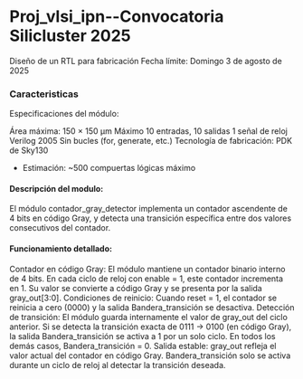 # Proj_vlsi_ipn--Convocatoria Silicluster 2025
Diseño de un RTL para fabricación
Fecha límite: Domingo 3 de agosto de 2025
### Caracteristicas
Especificaciones del módulo:

Área máxima: 150 × 150 µm
Máximo 10 entradas, 10 salidas
1 señal de reloj
Verilog 2005
Sin bucles (for, generate, etc.)
Tecnología de fabricación: PDK de Sky130
- Estimación: ~500 compuertas lógicas máximo

#### Descripción del modulo:

El módulo contador_gray_detector implementa un contador ascendente de 4 bits en código Gray, y detecta una transición específica entre dos valores consecutivos del contador. 

#### Funcionamiento detallado:
Contador en código Gray:
El módulo mantiene un contador binario interno de 4 bits.
En cada ciclo de reloj con enable = 1, este contador incrementa en 1.
Su valor se convierte a código Gray y se presenta por la salida gray_out[3:0].
Condiciones de reinicio:
Cuando reset = 1, el contador se reinicia a cero (0000) y la salida Bandera_transición se desactiva.
Detección de transición:
El módulo guarda internamente el valor de gray_out del ciclo anterior.
Si se detecta la transición exacta de 0111 → 0100 (en código Gray), la salida Bandera_transición se activa a 1 por un solo ciclo.
En todos los demás casos, Bandera_transición = 0.
Salida estable:
gray_out refleja el valor actual del contador en código Gray.
Bandera_transición solo se activa durante un ciclo de reloj al detectar la transición deseada.
